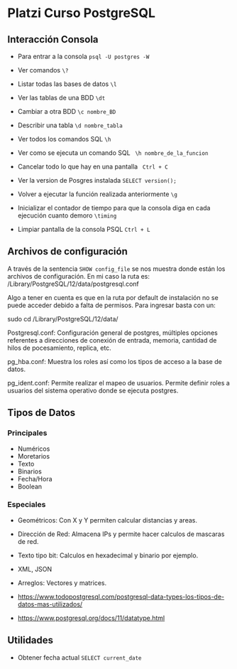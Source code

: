 # Platzi Curso PostgreSQL

## Interacción Consola

- Para entrar a la consola
    ``` psql -U postgres -W ```

- Ver comandos
    ``` \? ```

- Listar todas las bases de datos
    ``` \l ```

- Ver las tablas de una BDD
    ``` \dt ```

- Cambiar a otra BDD
    ``` \c nombre_BD ```

- Describir una tabla 
    ``` \d nombre_tabla ```

- Ver todos los comandos SQL 
    ``` \h ```

- Ver como se ejecuta un comando SQL
     ``` \h nombre_de_la_funcion```

- Cancelar todo lo que hay en una pantalla
    ```  Ctrl + C ```

- Ver la version de Posgres instalada
    ``` SELECT version(); ```

- Volver a ejecutar la función realizada anteriormente
    ``` \g ```

- Inicializar el contador de tiempo para que la consola diga en cada ejecución cuanto demoro
    ``` \timing ```

- Limpiar pantalla de la consola PSQL
    ``` Ctrl + L ```


## Archivos de configuración

A través de la sentencia ```SHOW config_file``` se nos muestra donde están los archivos de configuración. En mi caso la ruta es: /Library/PostgreSQL/12/data/postgresql.conf

Algo a tener en cuenta es que en la ruta por default de instalación no se puede acceder debido a falta de permisos. Para ingresar basta con un:

sudo cd /Library/PostgreSQL/12/data/

Postgresql.conf: Configuración general de postgres, múltiples opciones referentes a direcciones de conexión de entrada, memoria, cantidad de hilos de pocesamiento, replica, etc.

pg_hba.conf: Muestra los roles así como los tipos de acceso a la base de datos.

pg_ident.conf: Permite realizar el mapeo de usuarios. Permite definir roles a usuarios del sistema operativo donde se ejecuta postgres.

## Tipos de Datos

### Principales

- Numéricos
- Moretarios
- Texto
- Binarios
- Fecha/Hora
- Boolean

### Especiales

- Geométricos: Con X y Y permiten calcular distancias y areas.
- Dirección de Red: Almacena IPs y permite hacer calculos de mascaras de red.
- Texto tipo bit: Calculos en hexadecimal y binario por ejemplo.
- XML, JSON
- Arreglos: Vectores y matrices.

- https://www.todopostgresql.com/postgresql-data-types-los-tipos-de-datos-mas-utilizados/
- https://www.postgresql.org/docs/11/datatype.html


## Utilidades

- Obtener fecha actual
    ```SELECT current_date```